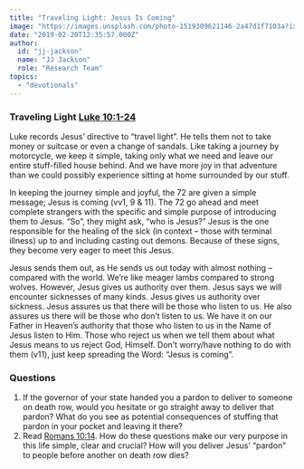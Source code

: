 ```yaml
---
title: "Traveling Light: Jesus Is Coming"
image: "https://images.unsplash.com/photo-1519309621146-2a47d1f7103a?ixlib=rb-1.2.1&q=85&fm=jpg&crop=entropy&cs=srgb&ixid=eyJhcHBfaWQiOjk2NjF9"
date: "2019-02-20T12:35:57.000Z"
author:
  id: "jj-jackson"
  name: "JJ Jackson"
  role: "Research Team"
topics:
  - "devotionals"
---
```

### Traveling Light [Luke 10:1-24][1]
Luke records Jesus’ directive to “travel light”.  He tells them not to take money or suitcase or even a change of sandals.  Like taking a journey by motorcycle, we keep it simple, taking only what we need and leave our entire stuff-filled house behind. And we have more joy in that adventure than we could possibly experience sitting at home surrounded by our stuff.

In keeping the journey simple and joyful, the 72 are given a simple message; Jesus is coming (vv1, 9 & 11).  The 72 go ahead and meet complete strangers with the specific and simple purpose of introducing them to Jesus.  “So”, they might ask, “who is Jesus?”  Jesus is the one responsible for the healing of the sick (in context – those with terminal illness) up to and including casting out demons.  Because of these signs, they become very eager to meet this Jesus.

Jesus sends them out, as He sends us out today with almost nothing – compared with the world.  We’re like meager lambs compared to strong wolves.  However, Jesus gives us authority over them.  Jesus says we will encounter sicknesses of many kinds.  Jesus gives us authority over sickness.  Jesus assures us that there will be those who listen to us.  He also assures us there will be those who don’t listen to us.  We have it on our Father in Heaven’s authority that those who listen to us in the Name of Jesus listen to Him.  Those who reject us when we tell them about what Jesus means to us reject God, Himself.  Don’t worry/have nothing to do with them (v11), just keep spreading the Word: “Jesus is coming”.

### Questions
1. If the governor of your state handed you a pardon to deliver to someone on death row, would you hesitate or go straight away to deliver that pardon?  What do you see as potential consequences of stuffing that pardon in your pocket and leaving it there?
2. Read [Romans 10:14][2]. How do these questions make our very purpose in this life simple, clear and crucial?  How will you deliver Jesus’ “pardon” to people before another on death row dies?

[1]: https://www.bible.com/113/luk.10
[2]: https://www.bible.com/113/rom.10.14